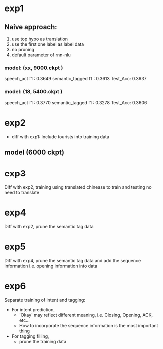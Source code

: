 # exp1

## Naive approach:
1. use top hypo as translation
2. use the first one label as label data
3. no pruning
4. default parameter of rnn-nlu

### model:  (xx,  9000.ckpt )
speech_act f1 : 0.3649
semantic_tagged f1 : 0.3613
Test_Acc: 0.3637

### model:  (18,  5400.ckpt )
speech_act f1 : 0.3770
semantic_tagged f1 : 0.3278
Test_Acc: 0.3606


# exp2
- diff with exp1: Include tourists into training data

## model (6000 ckpt)

# exp3
Diff with exp2, training using translated chinease to train and testing no need to translate

# exp4
Diff with exp2, prune the semantic tag data

# exp5
Diff with exp4, prune the semantic tag data and add the sequence information i.e. opening information into data

# exp6
Separate training of intent and tagging:
- For intent prediction, 
  - 'Okay' may reflect different meaning, i.e. Closing, Opening, ACK, etc...
  - How to incorporate the sequence information is the most important thing
- For tagging filling,
  - prune the training data

